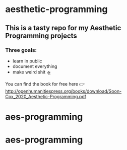 # aesthetic-programming

## This is a tasty repo for my Aesthetic Programming projects

### Three goals:
- learn in public
- document everything
- make weird shit 🛸

You can find the book for free here 👉 http://openhumanitiespress.org/books/download/Soon-Cox_2020_Aesthetic-Programming.pdf
# aes-programming
# aes-programming
